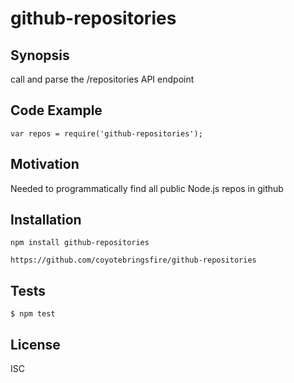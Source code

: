 # github-repositories

## Synopsis

call and parse the /repositories API endpoint

## Code Example

```
var repos = require('github-repositories');
```

## Motivation

Needed to programmatically find all public Node.js repos in github

## Installation

```
npm install github-repositories
```

```
https://github.com/coyotebringsfire/github-repositories
```

## Tests

```
$ npm test
```

## License

ISC
